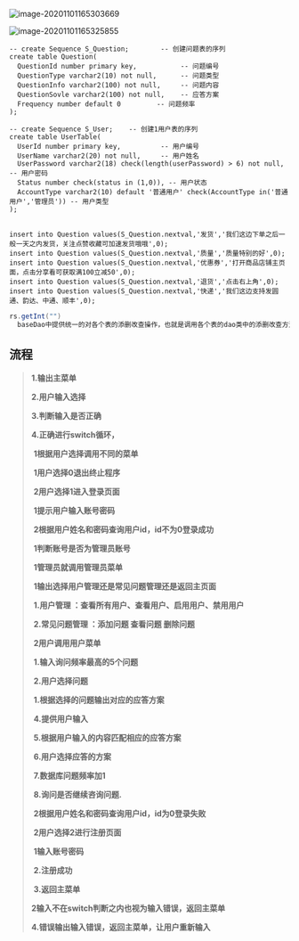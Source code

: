 ![image-20201101165303669](G:\oraclde\image-20201101165303669.png)

![image-20201101165325855](G:\oraclde\image-20201101165325855.png)



```plsql
-- create Sequence S_Question;        -- 创建问题表的序列
create table Question(
  QuestionId number primary key,           -- 问题编号
  QuestionType varchar2(10) not null,      -- 问题类型 
  QuestionInfo varchar2(100) not null,     -- 问题内容
  QuestionSovle varchar2(100) not null,    -- 应答方案
  Frequency number default 0         -- 问题频率
);

-- create Sequence S_User;    -- 创建1用户表的序列
create table UserTable(
  UserId number primary key,          -- 用户编号
  UserName varchar2(20) not null,     -- 用户姓名
  UserPassword varchar2(18) check(length(userPassword) > 6) not null, -- 用户密码
  Status number check(status in (1,0)), -- 用户状态
  AccountType varchar2(10) default '普通用户' check(AccountType in('普通用户','管理员')) -- 用户类型
);


```





```plsql
insert into Question values(S_Question.nextval,'发货','我们这边下单之后一般一天之内发货，关注点赞收藏可加速发货哦哦',0);
insert into Question values(S_Question.nextval,'质量','质量特别的好',0);
insert into Question values(S_Question.nextval,'优惠券','打开商品店铺主页面，点击分享看可获取满100立减50',0);
insert into Question values(S_Question.nextval,'退货','点击右上角',0);
insert into Question values(S_Question.nextval,'快递','我们这边支持发圆通、韵达、中通、顺丰',0);
```



```java
rs.getInt("")
  baseDao中提供统一的对各个表的添删改查操作，也就是调用各个表的dao类中的添删改查方法
```

## 流程

> **1.输出主菜单**
>
> **2.用户输入选择**
>
> **3.判断输入是否正确**
>
> **4.正确进行switch循环，**
>
> ​		**1根据用户选择调用不同的菜单**
>
> ​				**1用户选择0退出终止程序**
>
> ​				**2用户选择1进入登录页面**
>
> ​						**1提示用户输入账号密码**
>
> ​						**2根据用户姓名和密码查询用户id，id不为0登录成功**
>
> ​								**1判断账号是否为管理员账号**
>
> ​										**1管理员就调用管理员菜单**
>
> ​													**1输出选择用户管理还是常见问题管理还是返回主页面**
>
> ​															**1.用户管理 ：查看所有用户、查看用户、启用用户、禁用用户**
>
> ​															**2.常见问题管理 ：添加问题 查看问题 删除问题**
>
> ​										**2用户调用用户菜单**
>
> ​															**1.输入询问频率最高的5个问题**
>
> ​															**2.用户选择问题**	
>
> ​																	**1.根据选择的问题输出对应的应答方案**
>
> ​															**4.提供用户输入**
>
> ​															**5.根据用户输入的内容匹配相应的应答方案**
>
> ​															**6.用户选择应答的方案**
>
> ​															**7.数据库问题频率加1**
>
> ​															**8.询问是否继续咨询问题.**
>
> ​						**2根据用户姓名和密码查询用户id，id为0登录失败**
>
> ​				**2用户选择2进行注册页面**
>
> ​						**1输入账号密码**
>
> ​						**2.注册成功**
>
> ​						**3.返回主菜单**
>
> ​	**2输入不在switch判断之内也视为输入错误，返回主菜单**
>
> **4.错误输出输入错误，返回主菜单，让用户重新输入**

